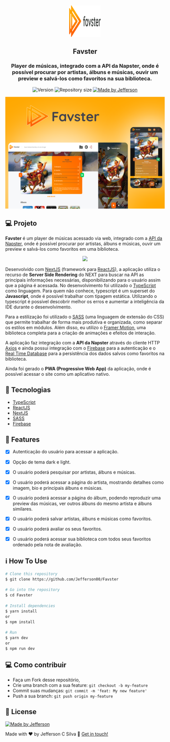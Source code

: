 <h3 align="center">
  <img alt="Favster" title="Favster" src=".github/logo.svg" height="100px" width="100px"/>
</h3>

<h2 align="center">
 Favster
</h2>

<h3 align="center">
  Player de músicas, integrado com a API da Napster, onde é possível procurar por artistas, álbuns e músicas, ouvir um preview e salvá-los como favoritos na sua biblioteca. 
</h3>

<p align="center">
  <img alt="Version" src="https://img.shields.io/badge/version-1.0-brightgreen">
  <img alt="Repository size" src="https://img.shields.io/github/repo-size/Jefferson00/lovepetswebbeta">
  <a href="https://www.linkedin.com/in/jefferson-c-silva-aa1b7b1a9/">
    <img alt="Made by Jefferson" src="https://img.shields.io/badge/made%20by-Jefferson-blue">
  </a>
</p>

<p align="center">
  <img src=".github/preview.png">
</p>

## 💻 Projeto

<strong>Favster</strong> é um player de músicas acessado via web, integrado com a [API da Napster](https://developer.napster.com/api/v2.2), onde é possível procurar por artistas, álbuns e músicas, ouvir um preview e salvá-los como favoritos em uma biblioteca. 

<p align="center">
  <img src=".github/preview.gif">
</p>

Desenvolvido com [NextJS](https://nextjs.org/) (framework para  [ReactJS](https://reactjs.org/)), a aplicação utiliza o recurso de <strong>Server Side Rendering</strong> do NEXT para buscar na API as principais informações necessárias, disponibilizando para o usuário assim que a página é acessada. No desenvolvimento foi utilizado o [TypeScript](https://www.typescriptlang.org/) como linguagem. Para quem não conhece, typescript é um superset do <strong>Javascript</strong>, onde é possível trabalhar com tipagem estática. Utilizando o typescript é possível descobrir melhor os erros e aumentar a inteligência da IDE durante o desenvolvimento. 

Para a estilização foi utilizado o [SASS](https://sass-lang.com/) (uma linguagem de extensão do CSS) que permite trabalhar de forma mais produtiva e organizada, como separar os estilos em módulos. Além disso, eu utilizo o [Framer Motion](https://www.framer.com/motion/), uma biblioteca completa para  a criação de animações e efeitos de interação.

A aplicação faz integração com a <strong>API da Napster</strong> através do cliente HTTP [Axios](https://github.com/axios/axios) e ainda possui integração com o [Firebase](https://firebase.google.com/) para a autenticação e o [Real Time Database](https://firebase.google.com/docs/database) para a persistência dos dados salvos como favoritos na biblioteca. 

Ainda foi gerado o <strong>PWA (Progressive Web App)</strong> da aplicação, onde é possível acessar o site como um aplicativo nativo. 

## 🚀 Tecnologias
- [TypeScript](https://www.typescriptlang.org/)
- [ReactJS](https://reactjs.org/)
- [NextJS](https://nextjs.org/)
- [SASS](https://sass-lang.com/)
- [Firebase](https://firebase.google.com/)

## 🚀 Features
- [x] Autenticação do usuário para acessar a aplicação.
- [x] Opção de tema dark e light.
- [x] O usuário poderá pesquisar por artistas, álbuns e músicas.
- [x] O usuário poderá acessar a página do artista, mostrando detalhes como imagem, bio e principais álbuns e músicas.
- [x] O usuário poderá acessar a página do álbum, podendo reproduzir uma preview das músicas, ver outros álbuns do mesmo artista e álbuns similares.
- [x] O usuário poderá salvar artistas, álbuns e músicas como favoritos.
- [x] O usuário poderá avaliar os seus favoritos. 
- [x] O usuário poderá acessar sua biblioteca com todos seus favoritos ordenado pela nota de avaliação. 


## ℹ️ How To Use


```bash
# Clone this repository
$ git clone https://github.com/Jefferson00/Favster

# Go into the repository
$ cd Favster

# Install dependencies
$ yarn install 
or 
$ npm install

# Run
$ yarn dev 
or 
$ npm run dev

```

## 💻 Como contribuir

- Faça um Fork desse repositório,
- Crie uma branch com a sua feature: `git checkout -b my-feature`
- Commit suas mudanças: `git commit -m 'feat: My new feature'`
- Push a sua branch: `git push origin my-feature`

## 📝 License

<a href="/LICENSE">
    <img alt="Made by Jefferson" src="https://img.shields.io/badge/licence-MIT-blue">
 </a>

Made with ♥ by Jefferson C Silva :wave: [Get in touch!](https://www.linkedin.com/in/jefferson-c-silva)